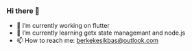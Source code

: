 ### Hi there 👋




- 🔭 I’m currently working on flutter
- 🌱 I’m currently learning getx state managemant and node.js
- 📫 How to reach me: berkekesikbas@outlook.com
